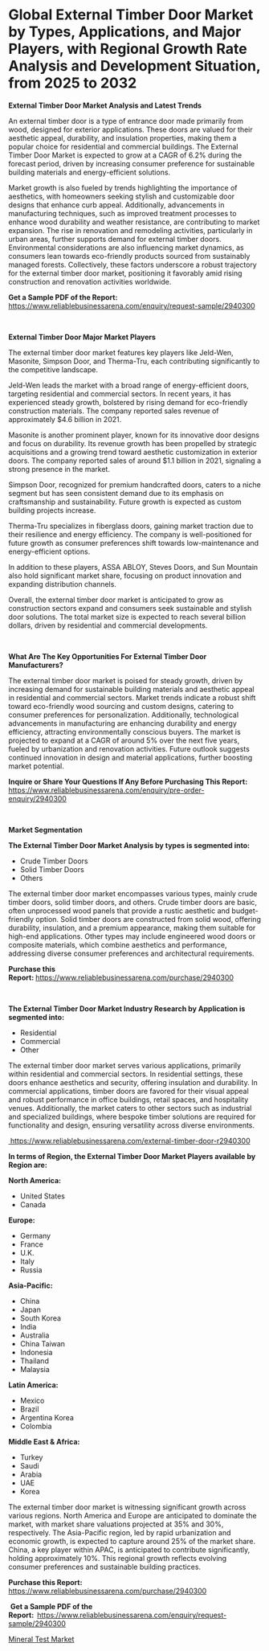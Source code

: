 <p><h1>Global External Timber Door Market by Types, Applications, and Major Players, with Regional Growth Rate Analysis and Development Situation, from 2025 to 2032</h1></p><p><strong>External Timber Door Market Analysis and Latest Trends</strong></p>
<p><p>An external timber door is a type of entrance door made primarily from wood, designed for exterior applications. These doors are valued for their aesthetic appeal, durability, and insulation properties, making them a popular choice for residential and commercial buildings. The External Timber Door Market is expected to grow at a CAGR of 6.2% during the forecast period, driven by increasing consumer preference for sustainable building materials and energy-efficient solutions. </p><p>Market growth is also fueled by trends highlighting the importance of aesthetics, with homeowners seeking stylish and customizable door designs that enhance curb appeal. Additionally, advancements in manufacturing techniques, such as improved treatment processes to enhance wood durability and weather resistance, are contributing to market expansion. The rise in renovation and remodeling activities, particularly in urban areas, further supports demand for external timber doors. Environmental considerations are also influencing market dynamics, as consumers lean towards eco-friendly products sourced from sustainably managed forests. Collectively, these factors underscore a robust trajectory for the external timber door market, positioning it favorably amid rising construction and renovation activities worldwide.</p></p>
<p><strong>Get a Sample PDF of the Report:&nbsp;</strong> <a href="https://www.reliablebusinessarena.com/enquiry/request-sample/2940300?utm_campaign=2146&utm_medium=2&utm_source=Github&utm_content=ia&utm_term=15032025&utm_id=external-timber-door">https://www.reliablebusinessarena.com/enquiry/request-sample/2940300</a></p>
<p>&nbsp;</p>
<p><strong>External Timber Door Major Market Players</strong></p>
<p><p>The external timber door market features key players like Jeld-Wen, Masonite, Simpson Door, and Therma-Tru, each contributing significantly to the competitive landscape. </p><p>Jeld-Wen leads the market with a broad range of energy-efficient doors, targeting residential and commercial sectors. In recent years, it has experienced steady growth, bolstered by rising demand for eco-friendly construction materials. The company reported sales revenue of approximately $4.6 billion in 2021.</p><p>Masonite is another prominent player, known for its innovative door designs and focus on durability. Its revenue growth has been propelled by strategic acquisitions and a growing trend toward aesthetic customization in exterior doors. The company reported sales of around $1.1 billion in 2021, signaling a strong presence in the market.</p><p>Simpson Door, recognized for premium handcrafted doors, caters to a niche segment but has seen consistent demand due to its emphasis on craftsmanship and sustainability. Future growth is expected as custom building projects increase.</p><p>Therma-Tru specializes in fiberglass doors, gaining market traction due to their resilience and energy efficiency. The company is well-positioned for future growth as consumer preferences shift towards low-maintenance and energy-efficient options.</p><p>In addition to these players, ASSA ABLOY, Steves Doors, and Sun Mountain also hold significant market share, focusing on product innovation and expanding distribution channels.</p><p>Overall, the external timber door market is anticipated to grow as construction sectors expand and consumers seek sustainable and stylish door solutions. The total market size is expected to reach several billion dollars, driven by residential and commercial developments.</p></p>
<p>&nbsp;</p>
<p><strong>What Are The Key Opportunities For External Timber Door Manufacturers?</strong></p>
<p><p>The external timber door market is poised for steady growth, driven by increasing demand for sustainable building materials and aesthetic appeal in residential and commercial sectors. Market trends indicate a robust shift toward eco-friendly wood sourcing and custom designs, catering to consumer preferences for personalization. Additionally, technological advancements in manufacturing are enhancing durability and energy efficiency, attracting environmentally conscious buyers. The market is projected to expand at a CAGR of around 5% over the next five years, fueled by urbanization and renovation activities. Future outlook suggests continued innovation in design and material applications, further boosting market potential.</p></p>
<p><strong>Inquire or Share Your Questions If Any Before Purchasing This Report:</strong> <a href="https://www.reliablebusinessarena.com/enquiry/pre-order-enquiry/2940300?utm_campaign=2146&utm_medium=2&utm_source=Github&utm_content=ia&utm_term=15032025&utm_id=external-timber-door">https://www.reliablebusinessarena.com/enquiry/pre-order-enquiry/2940300</a></p>
<p>&nbsp;</p>
<p><strong>Market Segmentation</strong></p>
<p><strong>The External Timber Door Market Analysis by types is segmented into:</strong></p>
<p><ul><li>Crude Timber Doors</li><li>Solid Timber Doors</li><li>Others</li></ul></p>
<p><p>The external timber door market encompasses various types, mainly crude timber doors, solid timber doors, and others. Crude timber doors are basic, often unprocessed wood panels that provide a rustic aesthetic and budget-friendly option. Solid timber doors are constructed from solid wood, offering durability, insulation, and a premium appearance, making them suitable for high-end applications. Other types may include engineered wood doors or composite materials, which combine aesthetics and performance, addressing diverse consumer preferences and architectural requirements.</p></p>
<p><strong>Purchase this Report:&nbsp;</strong><a href="https://www.reliablebusinessarena.com/purchase/2940300?utm_campaign=2146&utm_medium=2&utm_source=Github&utm_content=ia&utm_term=15032025&utm_id=external-timber-door">https://www.reliablebusinessarena.com/purchase/2940300</a></p>
<p>&nbsp;</p>
<p><strong>The External Timber Door Market Industry Research by Application is segmented into:</strong></p>
<p><ul><li>Residential</li><li>Commercial</li><li>Other</li></ul></p>
<p><p>The external timber door market serves various applications, primarily within residential and commercial sectors. In residential settings, these doors enhance aesthetics and security, offering insulation and durability. In commercial applications, timber doors are favored for their visual appeal and robust performance in office buildings, retail spaces, and hospitality venues. Additionally, the market caters to other sectors such as industrial and specialized buildings, where bespoke timber solutions are required for functionality and design, ensuring versatility across diverse environments.</p></p>
<p><a href="https://www.reliablebusinessarena.com/external-timber-door-r2940300?utm_campaign=2146&utm_medium=2&utm_source=Github&utm_content=ia&utm_term=15032025&utm_id=external-timber-door">&nbsp;https://www.reliablebusinessarena.com/external-timber-door-r2940300</a></p>
<p><strong>In terms of Region, the External Timber Door Market Players available by Region are:</strong></p>
<p>
    <p> <strong> North America: </strong>
        <ul>
            <li>United States</li>
            <li>Canada</li>
        </ul>
        </p> 
    <p> <strong> Europe: </strong>
        <ul>
            <li>Germany</li>
            <li>France</li>
            <li>U.K.</li>
            <li>Italy</li>
            <li>Russia</li>
        </ul>
        </p> 
    <p> <strong> Asia-Pacific: </strong>
        <ul>
            <li>China</li>
            <li>Japan</li>
            <li>South Korea</li>
            <li>India</li>
            <li>Australia</li>
            <li>China Taiwan</li>
            <li>Indonesia</li>
            <li>Thailand</li>
            <li>Malaysia</li>
        </ul>
        </p> 
    <p> <strong> Latin America: </strong>
        <ul>
            <li>Mexico</li>
            <li>Brazil</li>
            <li>Argentina Korea</li>
            <li>Colombia</li>
        </ul>
        </p> 
    <p> <strong> Middle East & Africa: </strong>
        <ul>
            <li>Turkey</li>
            <li>Saudi</li>
            <li>Arabia</li>
            <li>UAE</li>
            <li>Korea</li>
        </ul>
    </p>
    </p>
<p><p>The external timber door market is witnessing significant growth across various regions. North America and Europe are anticipated to dominate the market, with market share valuations projected at 35% and 30%, respectively. The Asia-Pacific region, led by rapid urbanization and economic growth, is expected to capture around 25% of the market share. China, a key player within APAC, is anticipated to contribute significantly, holding approximately 10%. This regional growth reflects evolving consumer preferences and sustainable building practices.</p></p>
<p><strong>Purchase this Report: </strong><a href="https://www.reliablebusinessarena.com/purchase/2940300?utm_campaign=2146&utm_medium=2&utm_source=Github&utm_content=ia&utm_term=15032025&utm_id=external-timber-door">https://www.reliablebusinessarena.com/purchase/2940300</a></p>
<p>&nbsp;<strong>Get a Sample PDF of the Report:&nbsp;&nbsp;</strong><a href="https://www.reliablebusinessarena.com/enquiry/request-sample/2940300?utm_campaign=2146&utm_medium=2&utm_source=Github&utm_content=ia&utm_term=15032025&utm_id=external-timber-door">https://www.reliablebusinessarena.com/enquiry/request-sample/2940300</a></p>
<p><strong></strong></p>
<p><p><a href="https://github.com/wileonie19657/Market-Research-Report-List-1/blob/main/mineral-test-market.md?utm_campaign=2146&utm_medium=2&utm_source=Github&utm_content=ia&utm_term=15032025&utm_id=external-timber-door">Mineral Test Market</a></p></p>